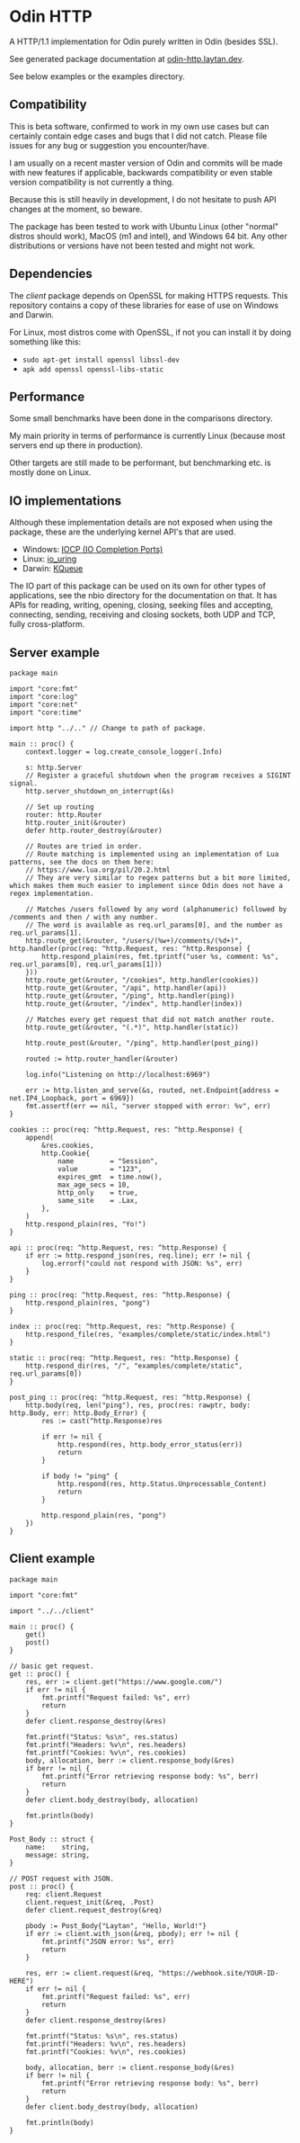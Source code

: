 # Odin HTTP

A HTTP/1.1 implementation for Odin purely written in Odin (besides SSL).

See generated package documentation at [odin-http.laytan.dev](https://odin-http.laytan.dev).

See below examples or the examples directory.

## Compatibility

This is beta software, confirmed to work in my own use cases but can certainly contain edge cases and bugs that I did not catch.
Please file issues for any bug or suggestion you encounter/have.

I am usually on a recent master version of Odin and commits will be made with new features if applicable, backwards compatibility or even
stable version compatibility is not currently a thing.

Because this is still heavily in development, I do not hesitate to push API changes at the moment, so beware.

The package has been tested to work with Ubuntu Linux (other "normal" distros should work), MacOS (m1 and intel), and Windows 64 bit.
Any other distributions or versions have not been tested and might not work.

## Dependencies

The *client* package depends on OpenSSL for making HTTPS requests.
This repository contains a copy of these libraries for ease of use on Windows and Darwin.

For Linux, most distros come with OpenSSL, if not you can install it by doing something like this:
- `sudo apt-get install openssl libssl-dev`
- `apk add openssl openssl-libs-static`

## Performance

Some small benchmarks have been done in the comparisons directory.

My main priority in terms of performance is currently Linux (because most servers end up there in production).

Other targets are still made to be performant, but benchmarking etc. is mostly done on Linux.

## IO implementations

Although these implementation details are not exposed when using the package, these are the underlying kernel API's that are used.

- Windows: [IOCP (IO Completion Ports)](https://en.wikipedia.org/wiki/Input/output_completion_port)
- Linux:   [io_uring](https://en.wikipedia.org/wiki/Io_uring)
- Darwin:  [KQueue](https://en.wikipedia.org/wiki/Kqueue)

The IO part of this package can be used on its own for other types of applications, see the nbio directory for the documentation on that.
It has APIs for reading, writing, opening, closing, seeking files and accepting, connecting, sending, receiving and closing sockets, both UDP and TCP, fully cross-platform.

## Server example

```odin
package main

import "core:fmt"
import "core:log"
import "core:net"
import "core:time"

import http "../.." // Change to path of package.

main :: proc() {
	context.logger = log.create_console_logger(.Info)

	s: http.Server
	// Register a graceful shutdown when the program receives a SIGINT signal.
	http.server_shutdown_on_interrupt(&s)

	// Set up routing
	router: http.Router
	http.router_init(&router)
	defer http.router_destroy(&router)

	// Routes are tried in order.
	// Route matching is implemented using an implementation of Lua patterns, see the docs on them here:
	// https://www.lua.org/pil/20.2.html
	// They are very similar to regex patterns but a bit more limited, which makes them much easier to implement since Odin does not have a regex implementation.

	// Matches /users followed by any word (alphanumeric) followed by /comments and then / with any number.
	// The word is available as req.url_params[0], and the number as req.url_params[1].
	http.route_get(&router, "/users/(%w+)/comments/(%d+)", http.handler(proc(req: ^http.Request, res: ^http.Response) {
		http.respond_plain(res, fmt.tprintf("user %s, comment: %s", req.url_params[0], req.url_params[1]))
	}))
	http.route_get(&router, "/cookies", http.handler(cookies))
	http.route_get(&router, "/api", http.handler(api))
	http.route_get(&router, "/ping", http.handler(ping))
	http.route_get(&router, "/index", http.handler(index))

	// Matches every get request that did not match another route.
	http.route_get(&router, "(.*)", http.handler(static))

	http.route_post(&router, "/ping", http.handler(post_ping))

	routed := http.router_handler(&router)

	log.info("Listening on http://localhost:6969")

	err := http.listen_and_serve(&s, routed, net.Endpoint{address = net.IP4_Loopback, port = 6969})
	fmt.assertf(err == nil, "server stopped with error: %v", err)
}

cookies :: proc(req: ^http.Request, res: ^http.Response) {
	append(
		&res.cookies,
		http.Cookie{
			name         = "Session",
			value        = "123",
			expires_gmt  = time.now(),
			max_age_secs = 10,
			http_only    = true,
			same_site    = .Lax,
		},
	)
	http.respond_plain(res, "Yo!")
}

api :: proc(req: ^http.Request, res: ^http.Response) {
	if err := http.respond_json(res, req.line); err != nil {
		log.errorf("could not respond with JSON: %s", err)
	}
}

ping :: proc(req: ^http.Request, res: ^http.Response) {
	http.respond_plain(res, "pong")
}

index :: proc(req: ^http.Request, res: ^http.Response) {
	http.respond_file(res, "examples/complete/static/index.html")
}

static :: proc(req: ^http.Request, res: ^http.Response) {
	http.respond_dir(res, "/", "examples/complete/static", req.url_params[0])
}

post_ping :: proc(req: ^http.Request, res: ^http.Response) {
	http.body(req, len("ping"), res, proc(res: rawptr, body: http.Body, err: http.Body_Error) {
		res := cast(^http.Response)res

		if err != nil {
			http.respond(res, http.body_error_status(err))
			return
		}

		if body != "ping" {
			http.respond(res, http.Status.Unprocessable_Content)
			return
		}

		http.respond_plain(res, "pong")
	})
}
```

## Client example

```odin
package main

import "core:fmt"

import "../../client"

main :: proc() {
	get()
	post()
}

// basic get request.
get :: proc() {
	res, err := client.get("https://www.google.com/")
	if err != nil {
		fmt.printf("Request failed: %s", err)
		return
	}
	defer client.response_destroy(&res)

	fmt.printf("Status: %s\n", res.status)
	fmt.printf("Headers: %v\n", res.headers)
	fmt.printf("Cookies: %v\n", res.cookies)
	body, allocation, berr := client.response_body(&res)
	if berr != nil {
		fmt.printf("Error retrieving response body: %s", berr)
		return
	}
	defer client.body_destroy(body, allocation)

	fmt.println(body)
}

Post_Body :: struct {
	name:    string,
	message: string,
}

// POST request with JSON.
post :: proc() {
	req: client.Request
	client.request_init(&req, .Post)
	defer client.request_destroy(&req)

	pbody := Post_Body{"Laytan", "Hello, World!"}
	if err := client.with_json(&req, pbody); err != nil {
		fmt.printf("JSON error: %s", err)
		return
	}

	res, err := client.request(&req, "https://webhook.site/YOUR-ID-HERE")
	if err != nil {
		fmt.printf("Request failed: %s", err)
		return
	}
	defer client.response_destroy(&res)

	fmt.printf("Status: %s\n", res.status)
	fmt.printf("Headers: %v\n", res.headers)
	fmt.printf("Cookies: %v\n", res.cookies)

	body, allocation, berr := client.response_body(&res)
	if berr != nil {
		fmt.printf("Error retrieving response body: %s", berr)
		return
	}
	defer client.body_destroy(body, allocation)

	fmt.println(body)
}
```
